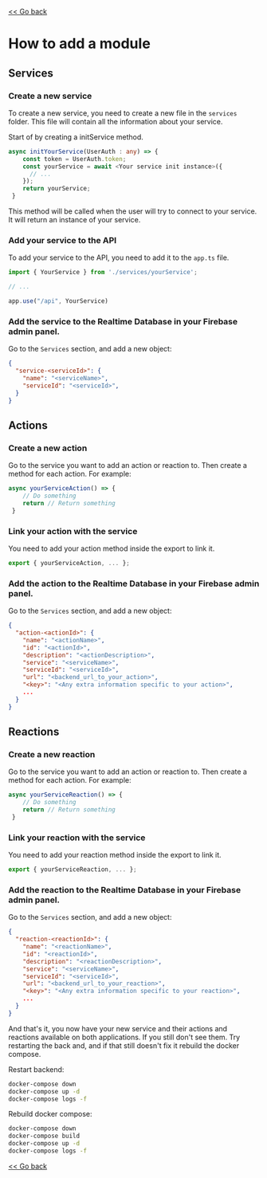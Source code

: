 [<< Go back](./README.md)

# How to add a module

## Services

### Create a new service

To create a new service, you need to create a new file in the `services` folder. This file will contain all the information about your service.

Start of by creating a initService method.

```ts
async initYourService(UserAuth : any) => {
    const token = UserAuth.token;
    const yourService = await <Your service init instance>({
      // ...
    });
    return yourService;
 }
```

This method will be called when the user will try to connect to your service. It will return an instance of your service.

### Add your service to the API

To add your service to the API, you need to add it to the `app.ts` file.

```ts
import { YourService } from './services/yourService';

// ...

app.use("/api", YourService)
```

### Add the service to the Realtime Database in your Firebase admin panel.

Go to the `Services` section, and add a new object:
```json
{
  "service-<serviceId>": {
    "name": "<serviceName>",
    "serviceId": "<serviceId>",
  }
}
```

## Actions

### Create a new action

Go to the service you want to add an action or reaction to. Then create a method for each action. For example:

```ts
async yourServiceAction() => {
    // Do something
    return // Return something
 }
```

### Link your action with the service

You need to add your action method inside the export to link it.

```ts
export { yourServiceAction, ... };
```

### Add the action to the Realtime Database in your Firebase admin panel.

Go to the `Services` section, and add a new object:
```json
{
  "action-<actionId>": {
    "name": "<actionName>",
    "id": "<actionId>",
    "description": "<actionDescription>",
    "service": "<serviceName>",
    "serviceId": "<serviceId>",
    "url": "<backend_url_to_your_action>",
    "<key>": "<Any extra information specific to your action>",
    ...
  }
}
```

## Reactions

### Create a new reaction

Go to the service you want to add an action or reaction to. Then create a method for each action. For example:

```ts
async yourServiceReaction() => {
    // Do something
    return // Return something
 }
```

### Link your reaction with the service

You need to add your reaction method inside the export to link it.

```ts
export { yourServiceReaction, ... };
```

### Add the reaction to the Realtime Database in your Firebase admin panel.

Go to the `Services` section, and add a new object:
```json
{
  "reaction-<reactionId>": {
    "name": "<reactionName>",
    "id": "<reactionId>",
    "description": "<reactionDescription>",
    "service": "<serviceName>",
    "serviceId": "<serviceId>",
    "url": "<backend_url_to_your_reaction>",
    "<key>": "<Any extra information specific to your reaction>",
    ...
  }
}
```

And that's it, you now have your new service and their actions and reactions available on both applications. If you still don't see them. Try restarting the back and, and if that still doesn't fix it rebuild the docker compose.

Restart backend:
```bash
docker-compose down
docker-compose up -d
docker-compose logs -f
```

Rebuild docker compose:
```bash
docker-compose down
docker-compose build
docker-compose up -d
docker-compose logs -f
```

[<< Go back](./README.md)
